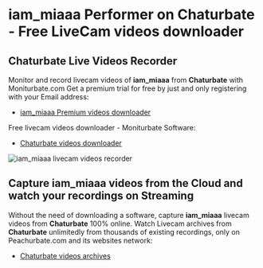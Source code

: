 # iam_miaaa Performer on Chaturbate - Free LiveCam videos downloader

## Chaturbate Live Videos Recorder

Monitor and record livecam videos of **iam_miaaa** from **Chaturbate** with Moniturbate.com
Get a premium trial for free by just and only registering with your Email address:
* [iam_miaaa Premium videos downloader](https://moniturbate.com/request-demo-licence-key.html)

Free livecam videos downloader - Moniturbate Software:
* [Chaturbate videos downloader](https://moniturbate.com/moniturbate-download-software.html)

![iam_miaaa livecam videos recorder](https://peachurnet.com/templates/moniturbate-software.png)


## Capture iam_miaaa videos from the Cloud and watch your recordings on Streaming

Without the need of downloading a software, capture **iam_miaaa** livecam videos from **Chaturbate** 100% online.
Watch Livecam archives from **Chaturbate** unlimitedly from thousands of existing recordings, only on Peachurbate.com and its websites network:
* [Chaturbate videos archives](https://peachurnet.com/)